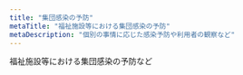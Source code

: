```yaml
---
title: "集団感染の予防"
metaTitle: "福祉施設等における集団感染の予防"
metaDescription: "個別の事情に応じた感染予防や利用者の観察など"
---
```


福祉施設等における集団感染の予防など